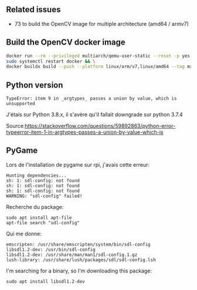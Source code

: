 ## Related issues
- 73 to build the OpenCV image for multiple architecture (amd64 / armv7)

## Build the OpenCV docker image
```bash
docker run --rm --privileged multiarch/qemu-user-static --reset -p yes && \
sudo systemctl restart docker && \
docker buildx build --push --platform linux/arm/v7,linux/amd64 --tag mxmaxime/rpi4-opencv:latest .
```

## Python version
```
TypeError: item 9 in _argtypes_ passes a union by value, which is unsupported
```

J'étais sur Python 3.8.x, il s'avère qu'il fallait downgrade sur python 3.7.4

Source:https://stackoverflow.com/questions/59892863/python-error-typeerror-item-1-in-argtypes-passes-a-union-by-value-which-is


## PyGame
Lors de l'installation de pygame sur rpi, j'avais cette erreur:
```
Hunting dependencies...
sh: 1: sdl-config: not found
sh: 1: sdl-config: not found
sh: 1: sdl-config: not found
WARNING: "sdl-config" failed!
```

Recherche du package:
```
sudo apt install apt-file
apt-file search "sdl-config"
```

Qui me donne:
```
emscripten: /usr/share/emscripten/system/bin/sdl-config
libsdl1.2-dev: /usr/bin/sdl-config
libsdl1.2-dev: /usr/share/man/man1/sdl-config.1.gz
lush-library: /usr/share/lush/packages/sdl/sdl-config.lsh
```

I'm searching for a binary, so I'm downloading this package:
```
sudo apt install libsdl1.2-dev
```
